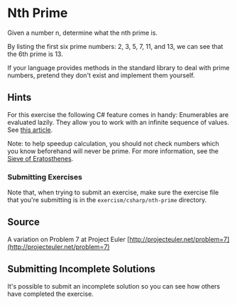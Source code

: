 # Nth Prime

Given a number n, determine what the nth prime is.

By listing the first six prime numbers: 2, 3, 5, 7, 11, and 13, we can see that
the 6th prime is 13.

If your language provides methods in the standard library to deal with prime
numbers, pretend they don't exist and implement them yourself.

## Hints

For this exercise the following C# feature comes in handy: 
Enumerables are evaluated lazily.    They allow you to work with an infinite sequence of values.
See [this article](https://blogs.msdn.microsoft.com/pedram/2007/06/02/lazy-evaluation-in-c/).

Note: to help speedup calculation, you should not check numbers which you know beforehand will never be prime. For more information, see the [Sieve of Eratosthenes](https://en.wikipedia.org/wiki/Sieve_of_Eratosthenes).

### Submitting Exercises

Note that, when trying to submit an exercise, make sure the exercise file that you're submitting is in the `exercism/csharp/nth-prime` directory.

## Source

A variation on Problem 7 at Project Euler [http://projecteuler.net/problem=7](http://projecteuler.net/problem=7)

## Submitting Incomplete Solutions
It's possible to submit an incomplete solution so you can see how others have completed the exercise.

